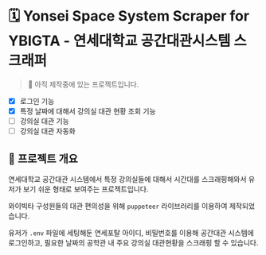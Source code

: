 # 🗓 Yonsei Space System Scraper for YBIGTA - 연세대학교 공간대관시스템 스크래퍼

> 🚧 아직 제작중에 있는 프로젝트입니다.

- [x] 로그인 기능
- [x] 특정 날짜에 대해서 강의실 대관 현황 조회 기능
- [ ] 강의실 대관 기능
- [ ] 강의실 대관 자동화

## 📌 프로젝트 개요

연세대학교 공간대관 시스템에서 특정 강의실들에 대해서 시간대를 스크래핑해와서 유저가 보기 쉬운 형태로 보여주는 프로젝트입니다.

와이빅타 구성원들의 대관 편의성을 위해 `puppeteer` 라이브러리를 이용하여 제작되었습니다.

유저가 `.env` 파일에 세팅해둔 연세포탈 아이디, 비밀번호를 이용해 공간대관 시스템에 로그인하고, 필요한 날짜의 공학관 내 주요 강의실 대관현황을 스크래핑 할 수 있습니다.
